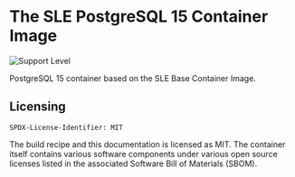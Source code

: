 # The SLE PostgreSQL 15 Container Image

![Support Level](https://img.shields.io/badge/Support_Level-acc-blue)

PostgreSQL 15 container based on the SLE Base Container Image.

## Licensing
`SPDX-License-Identifier: MIT`

The build recipe and this documentation is licensed as MIT.
The container itself contains various software components under various open source licenses listed in the associated
Software Bill of Materials (SBOM).

